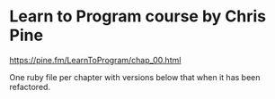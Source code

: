 # Learn to Program course by Chris Pine
https://pine.fm/LearnToProgram/chap_00.html

One ruby file per chapter with versions below that when it has been refactored.
